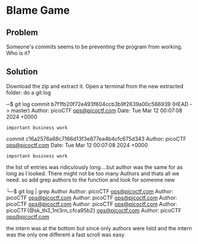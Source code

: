 # **Blame Game**

## **Problem**
Someone's commits seems to be preventing the program from working. Who is it?

## **Solution**
Download the zip and extract it. Open a terminal from the new extracted folder:
do a git log

─$ git log
commit b7f1fb20f72e493f604ccb3b9f2639a00c566939 (HEAD -> master)
Author: picoCTF <ops@picoctf.com>
Date:   Tue Mar 12 00:07:08 2024 +0000

    important business work

commit c16a2576a68c7166d13f3e877ea4b4cfc675d343
Author: picoCTF <ops@picoctf.com>
Date:   Tue Mar 12 00:07:08 2024 +0000

    important business work


the list of entries was ridiculously long....but author was the same for as long as I looked.
There might not be too many Authors and thats all we need. so add grep authors to the function and look for
someone new

└─$ git log | grep Author 
Author: picoCTF <ops@picoctf.com>
Author: picoCTF <ops@picoctf.com>
Author: picoCTF <ops@picoctf.com>
Author: picoCTF <ops@picoctf.com>
Author: picoCTF <ops@picoctf.com>
Author: picoCTF{@sk_th3_1nt3rn_cfca95b2} <ops@picoctf.com>
Author: picoCTF <ops@picoctf.com>

the intern was at the bottom but since only authors were listd and the intern was the only one different a fast
scroll was easy
